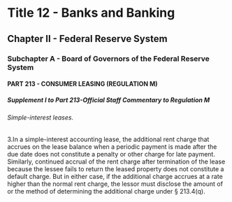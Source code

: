 
# Title 12 - Banks and Banking
## Chapter II - Federal Reserve System
### Subchapter A - Board of Governors of the Federal Reserve System
#### PART 213 - CONSUMER LEASING (REGULATION M)
##### Supplement I to Part 213-Official Staff Commentary to Regulation M
###### Simple-interest leases.

3.In a simple-interest accounting lease, the additional rent charge that accrues on the lease balance when a periodic payment is made after the due date does not constitute a penalty or other charge for late payment. Similarly, continued accrual of the rent charge after termination of the lease because the lessee fails to return the leased property does not constitute a default charge. But in either case, if the additional charge accrues at a rate higher than the normal rent charge, the lessor must disclose the amount of or the method of determining the additional charge under § 213.4(q).
